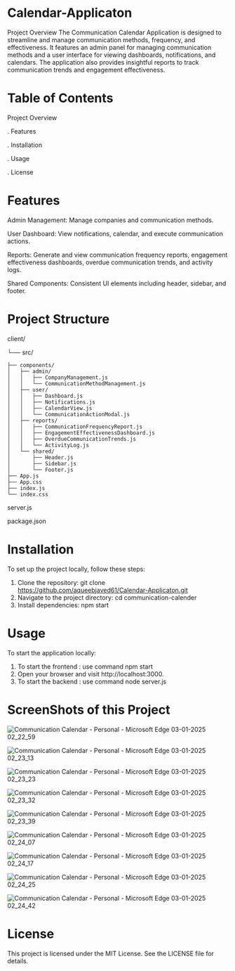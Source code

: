 # Calendar-Applicaton

Project Overview
The Communication Calendar Application is designed to streamline and manage communication methods, frequency, and effectiveness. It features an admin panel for managing communication methods and a user interface for viewing dashboards, notifications, and calendars. The application also provides insightful reports to track communication trends and engagement effectiveness.

# Table of Contents
Project Overview

. Features

. Installation

. Usage

. License

# Features
Admin Management: Manage companies and communication methods.

User Dashboard: View notifications, calendar, and execute communication actions.

Reports: Generate and view communication frequency reports, engagement effectiveness dashboards, overdue communication trends, and activity logs.

Shared Components: Consistent UI elements including header, sidebar, and footer.

# Project Structure

client/

└── src/

    ├── components/
    │   ├── admin/
    │   │   ├── CompanyManagement.js
    │   │   └── CommunicationMethodManagement.js
    │   ├── user/
    │   │   ├── Dashboard.js
    │   │   ├── Notifications.js
    │   │   ├── CalendarView.js
    │   │   └── CommunicationActionModal.js
    │   ├── reports/
    │   │   ├── CommunicationFrequencyReport.js
    │   │   ├── EngagementEffectivenessDashboard.js
    │   │   ├── OverdueCommunicationTrends.js
    │   │   └── ActivityLog.js
    │   └── shared/
    │       ├── Header.js
    │       ├── Sidebar.js
    │       └── Footer.js
    ├── App.js
    ├── App.css
    ├── index.js
    └── index.css

server.js

package.json

# Installation
To set up the project locally, follow these steps:

1. Clone the repository:
   git clone https://github.com/aqueebjaved61/Calendar-Applicaton.git
2. Navigate to the project directory:
   cd communication-calender
3. Install dependencies:
   npm start

# Usage
To start the application locally:
1. To start the frontend :
  use command npm start
2. Open your browser and visit http://localhost:3000.
3. To start the backend :
   use command node server.js

# ScreenShots of this Project


![Communication Calendar - Personal - Microsoft​ Edge 03-01-2025 02_22_59](https://github.com/user-attachments/assets/a3b30bf3-3b4f-406f-9c1a-671aa288b364)


![Communication Calendar - Personal - Microsoft​ Edge 03-01-2025 02_23_13](https://github.com/user-attachments/assets/aec1c391-71bd-4647-a364-5dda43b32c50)


![Communication Calendar - Personal - Microsoft​ Edge 03-01-2025 02_23_23](https://github.com/user-attachments/assets/8c4b9440-2664-4dc7-b294-8b7bd81a30e6)


![Communication Calendar - Personal - Microsoft​ Edge 03-01-2025 02_23_32](https://github.com/user-attachments/assets/c28cb85f-077c-47a1-a000-b531e887b7ac)


![Communication Calendar - Personal - Microsoft​ Edge 03-01-2025 02_23_39](https://github.com/user-attachments/assets/7555c6ad-7404-4812-8aef-12df79a96806)


![Communication Calendar - Personal - Microsoft​ Edge 03-01-2025 02_24_07](https://github.com/user-attachments/assets/e1a4ab06-2d4f-4a90-bb3e-31f921f2255f)


![Communication Calendar - Personal - Microsoft​ Edge 03-01-2025 02_24_17](https://github.com/user-attachments/assets/7001553e-e6d6-473f-8893-3e0421c2ca2c)


![Communication Calendar - Personal - Microsoft​ Edge 03-01-2025 02_24_25](https://github.com/user-attachments/assets/210626b9-dcca-4042-8aaa-d92650fcd9c7)


![Communication Calendar - Personal - Microsoft​ Edge 03-01-2025 02_24_42](https://github.com/user-attachments/assets/72480dc8-3001-4e2c-bfb1-c6c485279474)

# License
 This project is licensed under the MIT License. See the LICENSE file for details.
  
